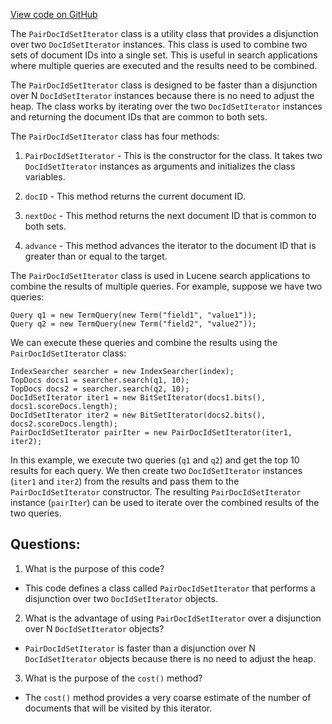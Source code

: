 [View code on GitHub](https://github.com/misbahsy/the-algorithm/src/java/com/twitter/search/common/search/PairDocIdSetIterator.java)

The `PairDocIdSetIterator` class is a utility class that provides a disjunction over two `DocIdSetIterator` instances. This class is used to combine two sets of document IDs into a single set. This is useful in search applications where multiple queries are executed and the results need to be combined. 

The `PairDocIdSetIterator` class is designed to be faster than a disjunction over N `DocIdSetIterator` instances because there is no need to adjust the heap. The class works by iterating over the two `DocIdSetIterator` instances and returning the document IDs that are common to both sets. 

The `PairDocIdSetIterator` class has four methods: 

1. `PairDocIdSetIterator` - This is the constructor for the class. It takes two `DocIdSetIterator` instances as arguments and initializes the class variables. 

2. `docID` - This method returns the current document ID. 

3. `nextDoc` - This method returns the next document ID that is common to both sets. 

4. `advance` - This method advances the iterator to the document ID that is greater than or equal to the target. 

The `PairDocIdSetIterator` class is used in Lucene search applications to combine the results of multiple queries. For example, suppose we have two queries: 

```
Query q1 = new TermQuery(new Term("field1", "value1"));
Query q2 = new TermQuery(new Term("field2", "value2"));
```

We can execute these queries and combine the results using the `PairDocIdSetIterator` class: 

```
IndexSearcher searcher = new IndexSearcher(index);
TopDocs docs1 = searcher.search(q1, 10);
TopDocs docs2 = searcher.search(q2, 10);
DocIdSetIterator iter1 = new BitSetIterator(docs1.bits(), docs1.scoreDocs.length);
DocIdSetIterator iter2 = new BitSetIterator(docs2.bits(), docs2.scoreDocs.length);
PairDocIdSetIterator pairIter = new PairDocIdSetIterator(iter1, iter2);
```

In this example, we execute two queries (`q1` and `q2`) and get the top 10 results for each query. We then create two `DocIdSetIterator` instances (`iter1` and `iter2`) from the results and pass them to the `PairDocIdSetIterator` constructor. The resulting `PairDocIdSetIterator` instance (`pairIter`) can be used to iterate over the combined results of the two queries.
## Questions: 
 1. What is the purpose of this code?
- This code defines a class called `PairDocIdSetIterator` that performs a disjunction over two `DocIdSetIterator` objects.

2. What is the advantage of using `PairDocIdSetIterator` over a disjunction over N `DocIdSetIterator` objects?
- `PairDocIdSetIterator` is faster than a disjunction over N `DocIdSetIterator` objects because there is no need to adjust the heap.

3. What is the purpose of the `cost()` method?
- The `cost()` method provides a very coarse estimate of the number of documents that will be visited by this iterator.